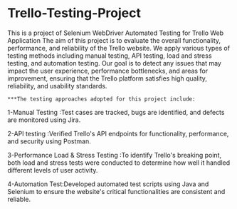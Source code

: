# Trello-Testing-Project
This is a project of Selenium WebDriver Automated Testing for Trello Web Application
 The aim of this project is to evaluate the overall functionality, performance, and reliability of the Trello website. We apply various types of testing methods including  manual testing, API testing, load and stress testing, and automation testing. Our goal is  to detect any issues that may impact the user experience, performance bottlenecks, and areas for improvement, ensuring that the Trello platform satisfies high quality, reliability, and usability standards.
 
    ***The testing approaches adopted for this project include:
1-Manual Testing :Test cases are tracked, bugs are identified, and defects are monitored using Jira.

2-API testing :Verified Trello's API endpoints for functionality, performance, and security using Postman.

3-Performance Load & Stress Testing :To identify Trello's breaking point, both load and stress tests were conducted to determine how well it handled different levels of user activity.

4-Automation Test:Developed automated test scripts using Java and Selenium to ensure the website's critical functionalities are consistent and reliable.
